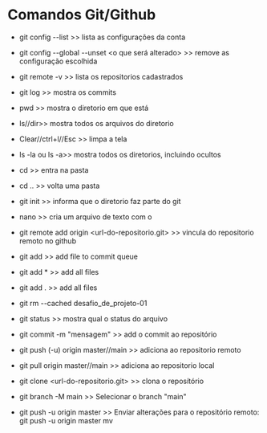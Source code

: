 # Comandos Git/Github

- git config --list >> lista as configurações da conta
- git config --global --unset <o que será alterado> >> remove as configuração escolhida
- git remote -v >> lista os repositorios cadastrados
- git log >> mostra os commits 

- pwd >> mostra o diretorio em que está
- ls//dir>> mostra todos os arquivos do diretorio
- Clear//ctrl+l//Esc >> limpa a tela
- ls -la ou ls -a>> mostra todos os diretorios, incluindo ocultos
- cd <nome> >> entra na pasta <nome>
- cd .. >> volta uma pasta

- git init >> informa que o diretorio faz parte do git
- nano <nome> >> cria um arquivo de texto com o <nome>
- git remote add origin <url-do-repositorio.git> >> vincula do repositorio remoto no github
- git add <file-name> >> add file to commit queue
- git add * >> add all files
- git add . >> add all files
- git rm --cached desafio_de_projeto-01
- git status >> mostra qual o status do arquivo
- git commit -m "mensagem" >> add o commit ao repositório

- git push (-u) origin master//main >> adiciona ao repositorio remoto
- git pull origin master//main >> adiciona ao repositorio local
- git clone <url-do-repositorio.git> >> clona o reposítório


- git branch -M main >> Selecionar o branch "main"
- git push -u origin master >> Enviar alterações para o repositório remoto: git push -u origin master
mv <nome-do-diretorio-a-ser-movido> <nome-do-diretorio-para-onde-sera-movido>

